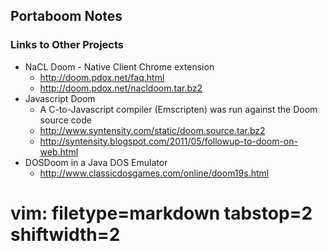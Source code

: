 ## Portaboom Notes ##

### Links to Other Projects ###
- NaCL Doom - Native Client Chrome extension
  - http://doom.pdox.net/faq.html
  - http://doom.pdox.net/nacldoom.tar.bz2
- Javascript Doom
  - A C-to-Javascript compiler (Emscripten) was run against the Doom source
    code
  - http://www.syntensity.com/static/doom.source.tar.bz2
  - http://syntensity.blogspot.com/2011/05/followup-to-doom-on-web.html
- DOSDoom in a Java DOS Emulator
  - http://www.classicdosgames.com/online/doom19s.html

# vim: filetype=markdown tabstop=2 shiftwidth=2
